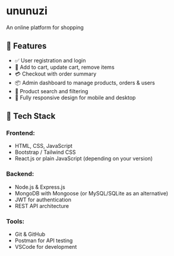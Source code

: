 # ununuzi
An online platform for shopping
## 🚀 Features

- ✅ User registration and login
- 🛒 Add to cart, update cart, remove items
- 💳 Checkout with order summary
- 📦 Admin dashboard to manage products, orders & users
- 🔎 Product search and filtering
- 📱 Fully responsive design for mobile and desktop

## 🧰 Tech Stack

### Frontend:
- HTML, CSS, JavaScript
- Bootstrap / Tailwind CSS
- React.js or plain JavaScript (depending on your version)

### Backend:
- Node.js & Express.js  
- MongoDB with Mongoose (or MySQL/SQLite as an alternative)
- JWT for authentication
- REST API architecture

### Tools:
- Git & GitHub
- Postman for API testing
- VSCode for development

